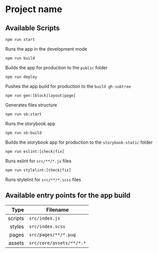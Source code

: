 <h1>Project name</h1>

<h2>Available Scripts</h2>

```
npm run start
```
Runs the app in the development mode

```
npm run build
```
Builds the app for production to the `public` folder

```
npm run deploy
```
Pushes the app build for production to the `build gh-subtree`

```
npm run gen:[block|layout|page]
```
Generates files structure
```
npm run sb:start
```
Runs the storybook app
```
npm run sb:build
```
Builds the storybook app for production to the `storybook-static` folder
```
npm run eslint:[check|fix]
```
Runs eslint for `src/**/*.js` files
```
npm run stylelint:[check|fix]
```
Runs stylelint for `src/**/*.scss` files

<h2>Available entry points for the app build</h2>

|    Type | Filename                 |
|--------:|--------------------------|
| scripts | `src/index.js`           |
|  styles | `src/index.scss`         |
|   pages | `src/pages/**/*.pug`     |
|  assets | `src/core/assets/**/*.*` |